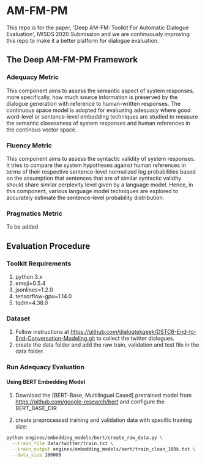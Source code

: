 # AM-FM-PM

This repo is for the paper, 'Deep AM-FM: Toolkit For Automatic Dialogue Evaluation', IWSDS 2020 Submission and we are continuously improving this repo to make it a better platform for dialogue evaluation.

## The Deep AM-FM-PM Framework

### Adequacy Metric

This component aims to assess the semantic aspect of system responses, more specifically, how much source information is preserved by the dialogue generation with reference to human-written responses. The continuous space model is adopted for evaluating adequacy where good word-level or sentence-level embedding techniques are studied to measure the semantic closessness of system responses and human references in the continous vector space.

### Fluency Metric

This component aims to assess the syntactic validity of system responses. It tries to compare the system hypotheses against human references in terms of their respective sentence-level normalized log probabilities based on the assumption that sentences that are of similar syntactic validity should share similar perplexity level given by a language model. Hence, in this component, various language model techniques are explored to accurately estimate the sentence-level probability distribution.

### Pragmatics Metric

To be added


## Evaluation Procedure

### Toolkit Requirements

1. python 3.x
2. emoji=0.5.4
3. jsonlines=1.2.0
4. tensorflow-gpu=1.14.0
5. tqdm=4.38.0

### Dataset

1. Follow instructions at https://github.com/dialogtekgeek/DSTC6-End-to-End-Conversation-Modeling.git to collect the twitter dialogues.
2. create the data folder and add the raw train, validation and test file in the data folder.

### Run Adequacy Evaluation

#### Using BERT Embedding Model

1. Download the [BERT-Base, Multilingual Cased] pretrained model from https://github.com/google-research/bert and configure the BERT_BASE_DIR

2. create preprocessed training and validation data with specific training size: 

```bash
python engines/embedding_models/bert/create_raw_data.py \
  --train_file data/twitter/train.txt \
  --train_output engines/embedding_models/bert/train_clean_100k.txt \
  --data_size 100000
```


